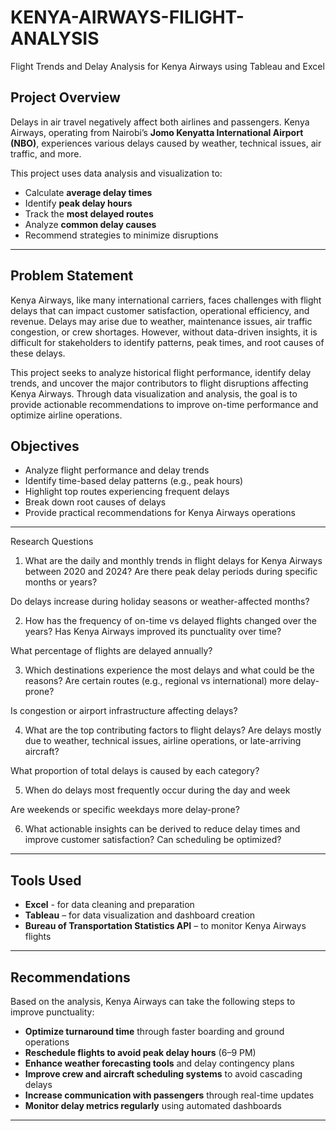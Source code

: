 # KENYA-AIRWAYS-FILIGHT-ANALYSIS
Flight Trends and Delay Analysis for Kenya Airways using Tableau and Excel

##  Project Overview

Delays in air travel negatively affect both airlines and passengers. Kenya Airways, operating from Nairobi’s **Jomo Kenyatta International Airport (NBO)**, experiences various delays caused by weather, technical issues, air traffic, and more. 

This project uses data analysis and visualization to:

- Calculate **average delay times**
- Identify **peak delay hours**
- Track the **most delayed routes**
- Analyze **common delay causes**
- Recommend strategies to minimize disruptions

---

 ##  Problem Statement
Kenya Airways, like many international carriers, faces challenges with flight delays that can impact customer satisfaction, operational efficiency, and revenue. Delays may arise due to weather, maintenance issues, air traffic congestion, or crew shortages. However, without data-driven insights, it is difficult for stakeholders to identify patterns, peak times, and root causes of these delays.

This project seeks to analyze historical flight performance, identify delay trends, and uncover the major contributors to flight disruptions affecting Kenya Airways. Through data visualization and analysis, the goal is to provide actionable recommendations to improve on-time performance and optimize airline operations.

##  Objectives

-  Analyze flight performance and delay trends
-  Identify time-based delay patterns (e.g., peak hours)
-  Highlight top routes experiencing frequent delays
-  Break down root causes of delays
-  Provide practical recommendations for Kenya Airways operations

---

 Research Questions 
1. What are the daily and monthly trends in flight delays for Kenya Airways between 2020 and 2024?
Are there peak delay periods during specific months or years?

Do delays increase during holiday seasons or weather-affected months?

2. How has the frequency of on-time vs delayed flights changed over the years?
Has Kenya Airways improved its punctuality over time?

What percentage of flights are delayed annually?

3. Which destinations experience the most delays and what could be the reasons?
Are certain routes (e.g., regional vs international) more delay-prone?

Is congestion or airport infrastructure affecting delays?

4. What are the top contributing factors to flight delays?
Are delays mostly due to weather, technical issues, airline operations, or late-arriving aircraft?

What proportion of total delays is caused by each category?

5. When do delays most frequently occur during the day and week

Are weekends or specific weekdays more delay-prone?

6. What actionable insights can be derived to reduce delay times and improve customer satisfaction?
Can scheduling be optimized?



---

##  Tools Used
- **Excel** - for data cleaning and preparation
- **Tableau** – for data visualization and dashboard creation      
- **Bureau of Transportation Statistics API** – to monitor Kenya Airways flights  
    

---

##  Recommendations

Based on the analysis, Kenya Airways can take the following steps to improve punctuality:

-  **Optimize turnaround time** through faster boarding and ground operations  
-  **Reschedule flights to avoid peak delay hours** (6–9 PM)  
-  **Enhance weather forecasting tools** and delay contingency plans  
-  **Improve crew and aircraft scheduling systems** to avoid cascading delays  
-  **Increase communication with passengers** through real-time updates  
-  **Monitor delay metrics regularly** using automated dashboards

---
